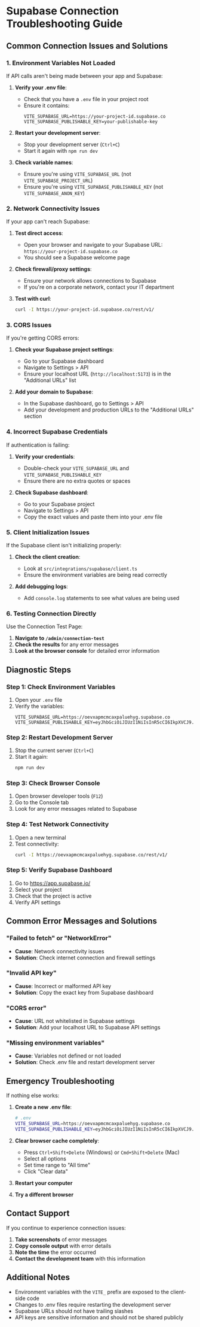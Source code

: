 # Supabase Connection Troubleshooting Guide

## Common Connection Issues and Solutions

### 1. Environment Variables Not Loaded
If API calls aren't being made between your app and Supabase:

1. **Verify your .env file**:
   - Check that you have a `.env` file in your project root
   - Ensure it contains:
     ```
     VITE_SUPABASE_URL=https://your-project-id.supabase.co
     VITE_SUPABASE_PUBLISHABLE_KEY=your-publishable-key
     ```

2. **Restart your development server**:
   - Stop your development server (`Ctrl+C`)
   - Start it again with `npm run dev`

3. **Check variable names**:
   - Ensure you're using `VITE_SUPABASE_URL` (not `VITE_SUPABASE_PROJECT_URL`)
   - Ensure you're using `VITE_SUPABASE_PUBLISHABLE_KEY` (not `VITE_SUPABASE_ANON_KEY`)

### 2. Network Connectivity Issues
If your app can't reach Supabase:

1. **Test direct access**:
   - Open your browser and navigate to your Supabase URL: `https://your-project-id.supabase.co`
   - You should see a Supabase welcome page

2. **Check firewall/proxy settings**:
   - Ensure your network allows connections to Supabase
   - If you're on a corporate network, contact your IT department

3. **Test with curl**:
   ```bash
   curl -I https://your-project-id.supabase.co/rest/v1/
   ```

### 3. CORS Issues
If you're getting CORS errors:

1. **Check your Supabase project settings**:
   - Go to your Supabase dashboard
   - Navigate to Settings > API
   - Ensure your localhost URL (`http://localhost:5173`) is in the "Additional URLs" list

2. **Add your domain to Supabase**:
   - In the Supabase dashboard, go to Settings > API
   - Add your development and production URLs to the "Additional URLs" section

### 4. Incorrect Supabase Credentials
If authentication is failing:

1. **Verify your credentials**:
   - Double-check your `VITE_SUPABASE_URL` and `VITE_SUPABASE_PUBLISHABLE_KEY`
   - Ensure there are no extra quotes or spaces

2. **Check Supabase dashboard**:
   - Go to your Supabase project
   - Navigate to Settings > API
   - Copy the exact values and paste them into your .env file

### 5. Client Initialization Issues
If the Supabase client isn't initializing properly:

1. **Check the client creation**:
   - Look at `src/integrations/supabase/client.ts`
   - Ensure the environment variables are being read correctly

2. **Add debugging logs**:
   - Add `console.log` statements to see what values are being used

### 6. Testing Connection Directly
Use the Connection Test Page:

1. **Navigate to `/admin/connection-test`**
2. **Check the results** for any error messages
3. **Look at the browser console** for detailed error information

## Diagnostic Steps

### Step 1: Check Environment Variables
1. Open your `.env` file
2. Verify the variables:
   ```
   VITE_SUPABASE_URL=https://oevxapmcmcaxpaluehyg.supabase.co
   VITE_SUPABASE_PUBLISHABLE_KEY=eyJhbGciOiJIUzI1NiIsInR5cCI6IkpXVCJ9.eyJpc3MiOiJzdXBhYmFzZSIsInJlZiI6Im9ldnhhcG1jbWNheHBhbHVlaHlnIiwicm9sZSI6ImFub24iLCJpYXQiOjE3NTk0MjEzNzgsImV4cCI6MjA3NDk5NzM3OH0.OOfZ14TjqeA5Cg74QrjsT_CXhfvNa_GG7GnVkESqqX8
   ```

### Step 2: Restart Development Server
1. Stop the current server (`Ctrl+C`)
2. Start it again:
   ```bash
   npm run dev
   ```

### Step 3: Check Browser Console
1. Open browser developer tools (`F12`)
2. Go to the Console tab
3. Look for any error messages related to Supabase

### Step 4: Test Network Connectivity
1. Open a new terminal
2. Test connectivity:
   ```bash
   curl -I https://oevxapmcmcaxpaluehyg.supabase.co/rest/v1/
   ```

### Step 5: Verify Supabase Dashboard
1. Go to https://app.supabase.io/
2. Select your project
3. Check that the project is active
4. Verify API settings

## Common Error Messages and Solutions

### "Failed to fetch" or "NetworkError"
- **Cause**: Network connectivity issues
- **Solution**: Check internet connection and firewall settings

### "Invalid API key"
- **Cause**: Incorrect or malformed API key
- **Solution**: Copy the exact key from Supabase dashboard

### "CORS error"
- **Cause**: URL not whitelisted in Supabase settings
- **Solution**: Add your localhost URL to Supabase API settings

### "Missing environment variables"
- **Cause**: Variables not defined or not loaded
- **Solution**: Check .env file and restart development server

## Emergency Troubleshooting

If nothing else works:

1. **Create a new .env file**:
   ```bash
   # .env
   VITE_SUPABASE_URL=https://oevxapmcmcaxpaluehyg.supabase.co
   VITE_SUPABASE_PUBLISHABLE_KEY=eyJhbGciOiJIUzI1NiIsInR5cCI6IkpXVCJ9.eyJpc3MiOiJzdXBhYmFzZSIsInJlZiI6Im9ldnhhcG1jbWNheHBhbHVlaHlnIiwicm9sZSI6ImFub24iLCJpYXQiOjE3NTk0MjEzNzgsImV4cCI6MjA3NDk5NzM3OH0.OOfZ14TjqeA5Cg74QrjsT_CXhfvNa_GG7GnVkESqqX8
   ```

2. **Clear browser cache completely**:
   - Press `Ctrl+Shift+Delete` (Windows) or `Cmd+Shift+Delete` (Mac)
   - Select all options
   - Set time range to "All time"
   - Click "Clear data"

3. **Restart your computer**

4. **Try a different browser**

## Contact Support

If you continue to experience connection issues:

1. **Take screenshots** of error messages
2. **Copy console output** with error details
3. **Note the time** the error occurred
4. **Contact the development team** with this information

## Additional Notes

- Environment variables with the `VITE_` prefix are exposed to the client-side code
- Changes to .env files require restarting the development server
- Supabase URLs should not have trailing slashes
- API keys are sensitive information and should not be shared publicly